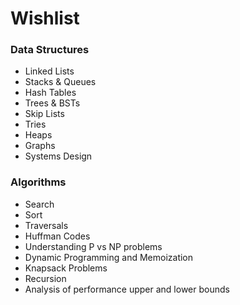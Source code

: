 # Wishlist

### Data Structures

- Linked Lists
- Stacks & Queues
- Hash Tables
- Trees & BSTs
- Skip Lists
- Tries
- Heaps
- Graphs
- Systems Design

### Algorithms

- Search
- Sort
- Traversals
- Huffman Codes
- Understanding P vs NP problems
- Dynamic Programming and Memoization
- Knapsack Problems
- Recursion
- Analysis of performance upper and lower bounds